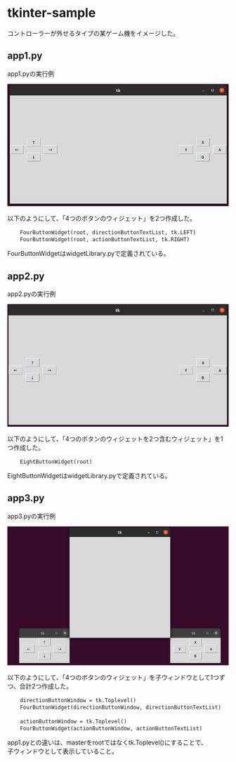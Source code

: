 # tkinter-sample

コントローラーが外せるタイプの某ゲーム機をイメージした。

## app1.py

app1.pyの実行例

![app1.py](screenshot/app1_result.png)

以下のようにして、「4つのボタンのウィジェット」を2つ作成した。

```
    FourButtonWidget(root, directionButtonTextList, tk.LEFT)
    FourButtonWidget(root, actionButtonTextList, tk.RIGHT)
```

FourButtonWidgetはwidgetLibrary.pyで定義されている。

## app2.py

app2.pyの実行例

![app2.py](screenshot/app2_result.png)

以下のようにして、「4つのボタンのウィジェットを2つ含むウィジェット」を1つ作成した。

```
    EightButtonWidget(root)
```

EightButtonWidgetはwidgetLibrary.pyで定義されている。

## app3.py

app3.pyの実行例

![app3.py](screenshot/app3_result.png)

以下のようにして、「4つのボタンのウィジェット」を子ウィンドウとして1つずつ、合計2つ作成した。

```
    directionButtonWindow = tk.Toplevel()
    FourButtonWidget(directionButtonWindow, directionButtonTextList)

    actionButtonWindow = tk.Toplevel()
    FourButtonWidget(actionButtonWindow, actionButtonTextList)
```

app1.pyとの違いは、masterをrootではなくtk.Toplevel()にすることで、  
子ウィンドウとして表示していること。  

